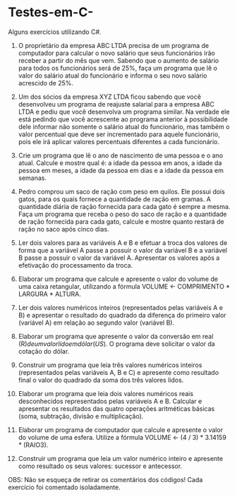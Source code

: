 # Testes-em-C-
Alguns exercícios utilizando C#.


1) O proprietário da empresa ABC LTDA precisa de um programa de computador para calcular o novo salário que seus funcionários irão receber a partir do mês que vem. Sabendo que o aumento de salário para todos os funcionários será de 25%, faça um programa que lê o valor do salário atual do funcionário e informa o seu novo salário acrescido de 25%. 

2) Um dos sócios da empresa XYZ LTDA ficou sabendo que você desenvolveu um programa de reajuste salarial para a empresa ABC LTDA e pediu que você desenvolva um programa similar. Na verdade ele está pedindo que você acrescente ao programa anterior à possibilidade dele informar não somente o salário atual do funcionário, mas também o valor percentual que deve ser incrementado para aquele funcionário, pois ele irá aplicar valores percentuais diferentes a cada funcionário.

3) Crie um programa que lê o ano de nascimento de uma pessoa e o ano atual. Calcule e mostre qual é: a idade da pessoa em anos, a idade da pessoa em meses, a idade da pessoa em dias e a idade da pessoa em semanas.

4) Pedro comprou um saco de ração com peso em quilos. Ele possui dois gatos, para os quais fornece a quantidade de ração em gramas. A quantidade diária de ração fornecida para cada gato é sempre a mesma. Faça um programa que receba o peso do saco de ração e a quantidade de ração fornecida para cada gato, calcule e mostre quanto restará de ração no saco após cinco dias.

5) Ler dois valores para as variáveis A e B e efetuar a troca dos valores de forma que a variável A passe a possuir o valor da variável B e a variável B passe a possuir o valor da variável A. Apresentar os valores após a efetivação do processamento da troca.

6) Elaborar um programa que calcule e apresente o valor do volume de uma caixa retangular, utilizando a fórmula VOLUME <- COMPRIMENTO * LARGURA * ALTURA.

7) Ler dois valores numéricos inteiros (representados pelas variáveis A e B) e apresentar o resultado do quadrado da diferença do primeiro valor (variável A) em relação ao segundo valor (variável B).

8) Elaborar um programa que apresente o valor da conversão em real (R$) de um valor lido em dólar (US$). O programa deve solicitar o valor da cotação do dólar.

9) Construir um programa que leia três valores numéricos inteiros (representados pelas variáveis A, B e C) e apresente como resultado final o valor do quadrado da soma dos três valores lidos.

10) Elaborar um programa que leia dois valores numéricos reais desconhecidos representados pelas variáveis A e B. Calcular e apresentar os resultados das quatro operações aritméticas básicas (soma, subtração, divisão e multiplicação).

11) Elaborar um programa de computador que calcule e apresente o valor do volume de uma esfera. Utilize a fórmula VOLUME <- (4 / 3) * 3.14159 * (RAIO3).

12) Construir um programa que leia um valor numérico inteiro e apresente como resultado os seus valores: sucessor e antecessor.


OBS: Não se esqueça de retirar os comentários dos códigos! Cada exercício foi comentado isoladamente.
